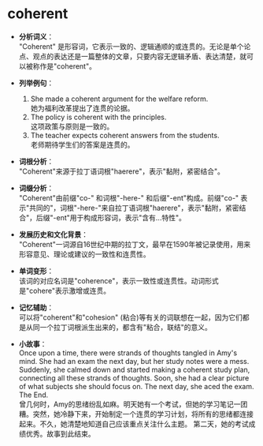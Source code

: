 # coherent

*   **分析词义**：  
    "Coherent" 是形容词，它表示一致的、逻辑通顺的或连贯的。无论是单个论点、观点的表达还是一篇整体的文章，只要内容无逻辑矛盾、表达清楚，就可以被称作是"coherent"。
    
      
    
*   **列举例句**：
    
      
    
    1.  She made a coherent argument for the welfare reform.  
        她为福利改革提出了连贯的论据。
    2.  The policy is coherent with the principles.  
        这项政策与原则是一致的。
    3.  The teacher expects coherent answers from the students.  
        老师期待学生们的答案是连贯的。
    
      
    
*   **词根分析**：  
    "Coherent"来源于拉丁语词根"haerere"，表示"黏附，紧密结合"。
    
      
    
*   **词缀分析**：  
    "Coherent"由前缀"co-" 和词根"-here-" 和后缀"-ent"构成。前缀"co-" 表示"共同的"，词根"-here-"来自拉丁语词根"haerere"，表示"黏附，紧密结合"，后缀"-ent"用于构成形容词，表示"含有...特性"。
    
      
    
*   **发展历史和文化背景**：  
    "Coherent"一词源自16世纪中期的拉丁文，最早在1590年被记录使用，用来形容意见、理论或建议的一致性和连贯性。
    
      
    
*   **单词变形**：  
    该词的对应名词是"coherence"，表示一致性或连贯性。动词形式是"cohere"表示激增或连贯。
    
      
    
*   **记忆辅助**：  
    可以将"coherent"和"cohesion" (粘合)等有关的词联想在一起，因为它们都是从同一个拉丁词根派生出来的，都含有"粘合，联结"的意义。
    
      
    
*   **小故事**：  
    Once upon a time, there were strands of thoughts tangled in Amy's mind. She had an exam the next day, but her study notes were a mess. Suddenly, she calmed down and started making a coherent study plan, connecting all these strands of thoughts. Soon, she had a clear picture of what subjects she should focus on. The next day, she aced the exam. The End.  
    曾几何时，Amy的思绪纷乱如麻。明天她有一个考试，但她的学习笔记一团糟。突然，她冷静下来，开始制定一个连贯的学习计划，将所有的思绪都连接起来。不久，她清楚地知道自己应该重点关注什么主题。 第二天，她的考试成绩优秀。故事到此结束。
